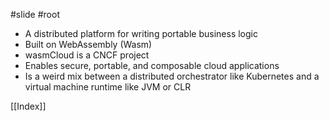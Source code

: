 #slide #root 

- A distributed platform for writing portable business logic
- Built on WebAssembly (Wasm)
- wasmCloud is a CNCF project 
- Enables secure, portable, and composable cloud applications
- Is a weird mix between a distributed orchestrator like Kubernetes and a virtual machine runtime like JVM or CLR

[[Index]]